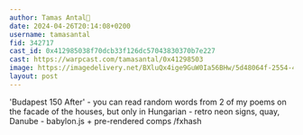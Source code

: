 ```yaml
---
author: Tamas Antal🎩
date: 2024-04-26T20:14:08+0200
username: tamasantal
fid: 342717
cast_id: 0x412985038f70dcb33f126dc57043830370b7e227
cast: https://warpcast.com/tamasantal/0x41298503
image: https://imagedelivery.net/BXluQx4ige9GuW0Ia56BHw/5d48064f-2554-4a22-eb32-1cdf8e959100/original
layout: post
---
```

'Budapest 150 After' - you can read random words from 2 of my poems on the facade of the houses, but only in Hungarian - retro neon signs, quay, Danube - babylon.js + pre-rendered comps /fxhash  

<img src='https://imagedelivery.net/BXluQx4ige9GuW0Ia56BHw/5d48064f-2554-4a22-eb32-1cdf8e959100/original' alt='' referrerpolicy='no-referrer'/>